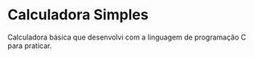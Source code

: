 # Calculadora Simples
 Calculadora básica que desenvolvi com a linguagem de programação C para praticar.
